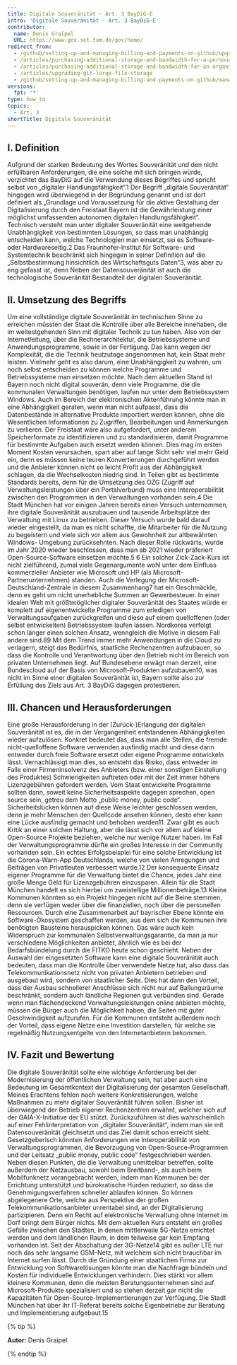```yaml
---
title: Digitale Souveränität - Art. 3 BayDiG-E
intro: 'Digitale Souveränität - Art. 3 BayDiG-E'
contributor:
  name: Denis Graipel
  URL: https://www.gov.sot.tum.de/gov/home/
redirect_from:
  - /github/setting-up-and-managing-billing-and-payments-on-github/upgrading-git-large-file-storage
  - /articles/purchasing-additional-storage-and-bandwidth-for-a-personal-account/
  - /articles/purchasing-additional-storage-and-bandwidth-for-an-organization/
  - /articles/upgrading-git-large-file-storage
  - /github/setting-up-and-managing-billing-and-payments-on-github/managing-billing-for-git-large-file-storage/upgrading-git-large-file-storage
versions:
  fpt: '*'
type: how_to
topics:
  - Art. 3
shortTitle: Digitale Souveränität
---
```


## I. Definition

Aufgrund der starken Bedeutung des Wortes Souveränität und den nicht erfüllbaren Anforderungen, die eine solche mit sich bringen würde, verzichtet das BayDiG auf die Verwendung dieses Begriffes und spricht selbst von „digitaler Handlungsfähigkeit“.1 Der Begriff „digitale Souveränität“ hingegen wird überwiegend in der Begründung genannt und ist dort definiert als „Grundlage und Voraussetzung für die aktive Gestaltung der Digitalisierung durch den Freistaat Bayern ist die Gewährleistung einer möglichst umfassenden autonomen digitalen Handlungsfähigkeit“. Technisch versteht man unter digitaler Souveränität eine weitgehende Unabhängigkeit von bestimmten Lösungen, so dass man unabhängig entscheiden kann, welche Technologien man einsetzt, sei es Software- oder Hardwareseitig.2 Das Fraunhofer-Institut für Software- und Systemtechnik beschränkt sich hingegen in seiner Definition auf die „Selbstbestimmung hinsichtlich des Wirtschaftsguts Daten“3, was aber zu eng gefasst ist, denn Neben der Datensouveränität ist auch die technologische Souveränität Bestandteil der digitalen Souveränität.

## II. Umsetzung des Begriffs

Um eine vollständige digitale Souveränität im technischen Sinne zu erreichen müssten der Staat die Kontrolle über alle Bereiche innehaben, die im weitestgehenden Sinn mit digitaler Technik zu tun haben. Also von der Internetleitung, über die Rechnerarchitektur, die Betriebssysteme und Anwendungsprogramme, sowie in der Fertigung. Das kann wegen der Komplexität, die die Technik heutzutage angenommen hat, kein Staat mehr leisten. Vielmehr geht es also darum, eine Unabhängigkeit zu wahren, um noch selbst entscheiden zu können welche Programme und Betriebssysteme man einsetzen möchte. Nach dem aktuellen Stand ist Bayern noch nicht digital souverän, denn viele Programme, die die kommunalen Verwaltungen benötigen, laufen nur unter dem Betriebssystem Windows. Auch im Bereich der elektronischen Aktenführung könnte man in eine Abhängigkeit geraten, wenn man nicht aufpasst, dass die Datenbestände in alternative Produkte importiert werden können, ohne die Wesentlichen Informationen zu Zugriffen, Bearbeitungen und Anmerkungen zu verlieren. Der Freistaat wäre also aufgefordert, unter anderem Speicherformate zu identifizieren und zu standardisieren, damit Programme für bestimmte Aufgaben auch ersetzt werden können. Dies mag im ersten Moment Kosten verursachen, spart aber auf lange Sicht sehr viel mehr Geld ein, denn es müssen keine teuren Konvertierungen durchgeführt werden und die Anbieter können nicht so leicht Profit aus der Abhängigkeit schlagen, da die Wechselkosten niedrig sind. In Teilen gibt es bestimmte Standards bereits, denn für die Umsetzung des OZG (Zugriff auf Verwaltungsleistungen über ein Portalverbund) muss eine Interoperabilität zwischen den Programmen in den Verwaltungen vorhanden sein.4 Die Stadt München hat vor einigen Jahren bereits einen Versuch unternommen, ihre digitale Souveränität auszubauen und tausende Arbeitsplätze der Verwaltung mit Linux zu betrieben. Dieser Versuch wurde bald darauf wieder eingestellt, da man es nicht schaffte, die Mitarbeiter für die Nutzung zu begeistern und viele sich vor allem aus Gewohnheit zur altbewährten Windows- Umgebung zurücksehnten. Nach dieser Rolle rückwärts, wurde im Jahr 2020 wieder beschlossen, dass man ab 2021 wieder präferiert Open-Source-Software einsetzen möchte.5 6 Ein solcher Zick-Zack-Kurs ist nicht zielführend, zumal viele Gegenargumente wohl unter dem Einfluss kommerzieller Anbieter wie Microsoft und HP (als Microsoft-Partnerunternehmen) standen. Auch die Verlegung der Microsoft-Deutschland-Zentrale in diesem Zusammenhang7 hat ein Geschmäckle, denn es geht um nicht unerhebliche Summen an Gewerbesteuer. In einer idealen Welt mit größtmöglicher digitaler Souveränität des Staates würde er komplett auf eigenentwickelte Programme zum erledigen von Verwaltungsaufgaben zurückgreifen und diese auf einem quelloffenen (oder selbst entwickelten) Betriebssystem laufen lassen. Nordkorea verfolgt schon länger einen solchen Ansatz, wenngleich die Motive in diesem Fall andere sind.89 Mit dem Trend immer mehr Anwendungen in die Cloud zu verlagern, steigt das Bedürfnis, staatliche Rechenzentren aufzubauen, so dass die Kontrolle und Verantwortung über den Betrieb nicht im Bereich von privaten Unternehmen liegt. Auf Bundesebene erwägt man derzeit, eine Bundescloud auf der Basis von Microsoft-Produkten aufzubauen10, was nicht im Sinne einer digitalen Souveränität ist, Bayern sollte also zur Erfüllung des Ziels aus Art. 3 BayDiG dagegen protestieren.

## III. Chancen und Herausforderungen

Eine große Herausforderung in der (Zurück-)Erlangung der digitalen Souveränität ist es, die in der Vergangenheit entstandenen Abhängigkeiten wieder aufzulösen. Konkret bedeutet das, dass man alle Stellen, die fremde nicht-quelloffene Software verwenden ausfindig macht und diese dann entweder durch freie Software ersetzt oder eigene Programme entwickeln lässt. Vernachlässigt man dies, so entsteht das Risiko, dass entweder im Falle einer Firmeninsolvenz des Anbieters (bzw. einer sonstigen Einstellung des Produktes) Schwierigkeiten auftreten oder mit der Zeit immer höhere Lizenzgebühren gefordert werden. Vom Staat entwickelte Programme sollten dann, soweit keine Sicherheitsaspekte dagegen sprechen, open source sein, getreu dem Motto „public money, public code“. Sicherheitslücken können auf diese Weise leichter geschlossen werden, denn je mehr Menschen den Quellcode ansehen können, desto eher kann eine Lücke ausfindig gemacht und behoben werden11. Zwar gibt es auch Kritik an einer solchen Haltung, aber die lässt sich vor allem auf kleine Open-Source Projekte beziehen, welche nur wenige Nutzer haben. Im Fall der Verwaltungsprogramme dürfte ein großes Interesse in der Community vorhanden sein. Ein echtes Erfolgsbeispiel für eine solche Entwicklung ist die Corona-Warn-App Deutschlands, welche von vielen Anregungen und Beiträgen von Privatleuten verbessert wurde.12 Der konsequente Einsatz eigener Programme für die Verwaltung bietet die Chance, jedes Jahr eine große Menge Geld für Lizenzgebühren einzusparen. Allein für die Stadt München handelt es sich hierbei um zweistellige Millionenbeträge.13 Kleine Kommunen könnten so ein Projekt hingegen nicht auf die Beine stemmen, denn sie verfügen weder über die finanziellen, noch über die personellen Ressourcen. Durch eine Zusammenarbeit auf bayrischer Ebene könnte ein Software-Ökosystem geschaffen werden, aus dem sich die Kommunen ihre benötigten Bausteine herauspicken können. Das wäre auch kein Widerspruch zur kommunalen Selbstverwaltungsgarantie, da man ja nur verschiedene Möglichkeiten anbietet, ähnlich wie es bei der Bedarfsbündelung durch die FITKO heute schon geschieht. Neben der Auswahl der eingesetzten Software kann eine digitale Souveränität auch bedeuten, dass man die Kontrolle über verwendete Netze hat, also dass das Telekommunikationsnetz nicht von privaten Anbietern betrieben und ausgebaut wird, sondern von staatlicher Seite. Dies hat dann den Vorteil, dass der Ausbau schnellerer Anschlüsse sich nicht nur auf Ballungsräume beschränkt, sondern auch ländliche Regionen gut verbunden sind. Gerade wenn man flächendeckend Verwaltungsleistungen online anbieten möchte, müssen die Bürger auch die Möglichkeit haben, die Seiten mit guter Geschwindigkeit aufzurufen. Für die Kommunen entsteht außerdem noch der Vorteil, dass eigene Netze eine Investition darstellen, für welche sie regelmäßig Nutzungsentgelte von den Internetanbietern bekommen.

## IV. Fazit und Bewertung

Die digitale Souveränität sollte eine wichtige Anforderung bei der Modernisierung der öffentlichen Verwaltung sein, hat aber auch eine Bedeutung im Gesamtkontext der Digitalisierung der gesamten Gesellschaft. Meines Erachtens fehlen noch weitere Konkretisierungen, welche Maßnahmen zu mehr digitaler Souveränität führen sollen. Bisher ist überwiegend der Betrieb eigener Rechenzentren erwähnt, welcher sich auf der GAIA-X-Initiative der EU stützt. Zurückzuführen ist dies wahrscheinlich auf einer Fehlinterpretation von „digitaler Souveränität“, indem man sie mit Datensouveränität gleichsetzt und das Ziel damit schon erreicht sieht. Gesetzgeberisch könnten Anforderungen wie Interoperabilität von Verwaltungsprogrammen, die Bevorzugung von Open-Source-Programmen und der Leitsatz „public money, public code“ festgeschrieben werden. Neben diesen Punkten, die die Verwaltung unmittelbar betreffen, sollte außerdem der Netzausbau, sowohl beim Breitband-, als auch beim Mobilfunknetz vorangebracht werden, indem man Kommunen bei der Errichtung unterstützt und bürokratische Hürden reduziert, so dass die Genehmigungsverfahren schneller ablaufen können. So können abgelegenere Orte, welche aus Perspektive der großen Telekommunikationsanbieter unrentabel sind, an der Digitalisierung partizipieren. Denn ein Recht auf elektronische Verwaltung ohne Internet im Dorf bringt dem Bürger nichts. Mit dem aktuellen Kurs entsteht ein großes Gefälle zwischen den Städten, in denen mittlerweile 5G-Netze errichtet werden und dem ländlichen Raum, in dem teilweise gar kein Empfang vorhanden ist. Seit der Abschaltung der 3G-Netze14 gibt es außer LTE nur noch das sehr langsame GSM-Netz, mit welchem sich nicht brauchbar im Internet surfen lässt. Durch die Gründung einer staatlichen Firma zur Entwicklung von Softwarelösungen könnte man die Nachfrage bündeln und Kosten für individuelle Entwicklungen verhindern. Dies stärkt vor allem kleinere Kommunen, denn die meisten Beratungsunternehmen sind auf Microsoft-Produkte spezialisiert und so stehen derzeit gar nicht die Kapazitäten für Open-Source-Implementierungen zur Verfügung. Die Stadt München hat über ihr IT-Referat bereits solche Eigenbetriebe zur Beratung und Implementierung aufgebaut.15

{% tip %}

**Autor:** Denis Graipel

{% endtip %}
